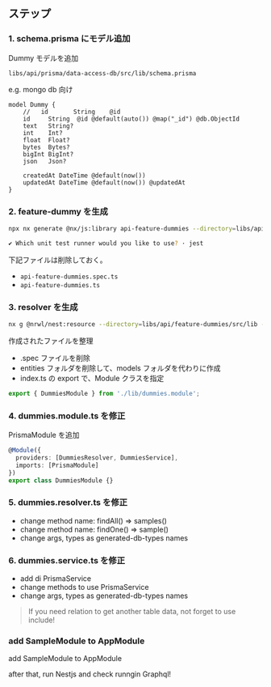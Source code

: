 ## ステップ

### 1. schema.prisma にモデル追加

Dummy モデルを追加

`libs/api/prisma/data-access-db/src/lib/schema.prisma`

e.g. mongo db 向け

```prisma
model Dummy {
    //   id       String    @id
    id     String  @id @default(auto()) @map("_id") @db.ObjectId
    text   String?
    int    Int?
    float  Float?
    bytes  Bytes?
    bigInt BigInt?
    json   Json?

    createdAt DateTime @default(now())
    updatedAt DateTime @default(now()) @updatedAt
}
```

### 2. feature-dummy を生成

```bash
npx nx generate @nx/js:library api-feature-dummies --directory=libs/api/feature-dummies --importPath=@libs/api/feature-dummies --tags=scope:api --bundler=swc

✔ Which unit test runner would you like to use? · jest
```

下記ファイルは削除しておく。

- `api-feature-dummies.spec.ts`
- `api-feature-dummies.ts`

### 3. resolver を生成

```bash
nx g @nrwl/nest:resource --directory=libs/api/feature-dummies/src/lib --type="graphql-code-first" --crud --name dummies
```

作成されたファイルを整理

- .spec ファイルを削除
- entities フォルダを削除して、models フォルダを代わりに作成
- index.ts の export で、Module クラスを指定

```ts
export { DummiesModule } from './lib/dummies.module';
```

### 4. dummies.module.ts を修正

PrismaModule を追加

```ts
@Module({
  providers: [DummiesResolver, DummiesService],
  imports: [PrismaModule]
})
export class DummiesModule {}
```

### 5. dummies.resolver.ts を修正

* change method name: findAll() => samples()
* change method name: findOne() => sample()
* change args, types as generated-db-types names

### 6. dummies.service.ts を修正

* add di PrismaService
* change methods to use PrismaService
* change args, types as generated-db-types names

> If you need relation to get another table data, not forget to use include!

### add SampleModule to AppModule

add SampleModule to AppModule

after that, run Nestjs and check runngin Graphql!
